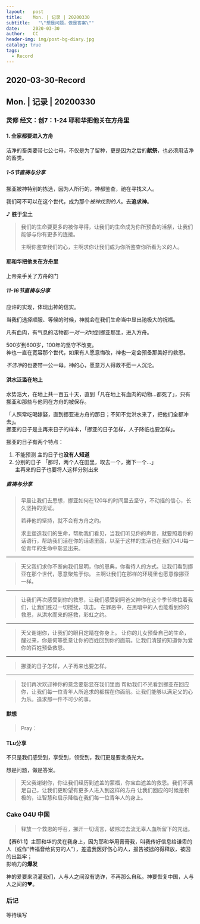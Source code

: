 ```yaml
---
layout:   post
title:    Mon. | 记录 | 20200330
subtitle:   "\"想是问题，做是答案\""
date:     2020-03-30
author:   CC
header-img: img/post-bg-diary.jpg
catalog: true
tags:
  - Record
---
```


## 2020-03-30-Record

## Mon. | 记录 | 20200330

### 灵修 经文：创7：1-24 耶和华把他关在方舟里

#### 1. 全家都要进入方舟

洁净的畜类要带七公七母，不仅是为了留种，更是因为之后的**献祭**，也必须用洁净的畜类。

##### 1-5节直祷与分享

挪亚被神特别的拣选，因为人所行的，神都鉴查，祂在寻找义人。  

我们可不可以在这个世代，成为那个*被神找到的人*。去**追求神**。  

♪ **胜于尘土**

> 我们的生命要更多的被你寻得，让我们的生命成为你所预备的活祭，让我们能够与你有更多的连接。
>
> 主啊你鉴查我们的心，主啊求你让我们成为你所鉴查你所看为义的人。

#### 耶和华把他关在方舟里

上帝亲手关了方舟的门

##### 11-16节直祷与分享

应许的实现，体现出神的信实。  

当我们选择顺服、等候的时候，神就会在我们生命当中显出祂极大的祝福。

凡有血肉，有气息的活物都*一对一对*地到挪亚那里，进入方舟。

500岁到600岁，100年的坚守不改变。  
神也一直在宽容那个世代，如果有人愿意悔改，神也一定会预备那美好的救恩。

*不洁净*的也要带一公一母。神的心，愿意万人得救不愿一人沉沦。

#### 洪水泛滥在地上

水势浩大，在地上共一百五十天，直到「凡在地上有血肉的动物...都死了」，只有挪亚和那些与他同在方舟的被保存。  

「人照常吃喝嫁娶，直到挪亚进方舟的那日；不知不觉洪水来了，把他们全都冲去」。  
挪亚的日子是主再来日子的样本，「挪亚的日子怎样，人子降临也要怎样」。

挪亚的日子有两个特点：

1. 不能预测
  主的日子也**没有人知道**
2. 分别的日子
  「那时，两个人在田里，取去一个，撇下一个...」  
  主再来的日子也要将人这样分别出来

##### 直祷与分享

> 早晨让我们去思想，挪亚如何在120年的时间里去坚守，不动摇的信心，长久坚持的见证。
>
> 若非他的坚持，就不会有方舟之约。
>
> 求主塑造我们的生命，帮助我们看见，当我们听见你的声音，就要照着你的话语行，帮助我们活在你的话语里面，以至于这样的生活也在我们O4U每一位青年的生命中彰显出来。
----
> 天父我们求你不断向我们显明，你的恩典，你看待人的方式。让我们看到挪亚在那个世代，愿意聚焦于你。
> 主啊让我们在那样的环境里也愿意像挪亚一样。

----
> 让我们再次感受到你的救恩，让我们感受到阿爸父神你在这个季节搀拉着我们，让我们胜过一切搅扰，攻击。
> 在罪恶中，在黑暗中的人也能看到你的救恩，从洪水而来的拯救，彩虹之约。
----
> 天父谢谢你，让我们的眼目定睛在你身上。
> 让你的儿女预备自己的生命，醒过来，你是何等愿意让你的百姓回到你的面前。让我们清楚的知道你为爱你的百姓预备救恩。

----
> 挪亚的日子怎样，人子再来也要怎样。
----
> 我们再次欢迎神你的意念要彰显在我们里面
> 帮助我们不光看到挪亚在回应你，让我们每一位青年人所追求的都摆在你面前。让我们能够以满足父的心为乐。追求那一件不可少的事。

#### 默想

> Pray：

#### TLu分享

不只是我们感受到，享受到，领受到，我们更是要发扬光大。  

想是问题，做是答案。  

> 天父我谢谢你，你让我们经历到遮盖的蒙福，你宝血遮盖的救恩。我们不满足自己，让我们更盼望有更多人进入到这样的方舟
> 让我们回应的时候是积极的，让智慧和启示降临在我们每一位青年人的身上。

### Cake O4U 中国

> 释放一个救恩的呼召，挪开一切谎言，破除过去流无辜人血所留下的咒诅。

【赛61:1】主耶和华的灵在我身上，因为耶和华用膏膏我，叫我传好信息给谦卑的人（或作“传福音给贫穷的人”），差遣我医好伤心的人，报告被掳的得释放，被囚的出监牢；  
影响力的**爆发**  

神的爱要来浇灌我们，人与人之间没有诡诈，不再那么自私。神要恢复中国，人与人之间的❤️。

### 后记

等待填写
